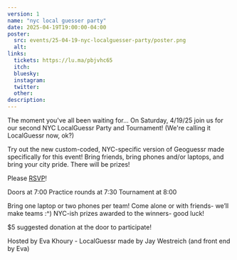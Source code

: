 ```yaml
---
version: 1
name: "nyc local guesser party"
date: 2025-04-19T19:00:00-04:00
poster:
  src: events/25-04-19-nyc-localguesser-party/poster.png
  alt:
links:
  tickets: https://lu.ma/pbjvhc65
  itch:
  bluesky:
  instagram:
  twitter:
  other:
description:
---
```


The moment you've all been waiting for...
On Saturday, 4/19/25 join us for our second NYC LocalGuessr Party and Tournament! (We're calling it LocalGuessr now, ok?)

Try out the new custom-coded, NYC-specific version of Geoguessr made specifically for this event! Bring friends, bring phones and/or laptops, and bring your city pride. There will be prizes!

Please [RSVP](https://lu.ma/pbjvhc65)!

Doors at 7:00
Practice rounds at 7:30
Tournament at 8:00

Bring one laptop or two phones per team! Come alone or with friends- we’ll make teams :^)
NYC-ish prizes awarded to the winners- good luck!

$5 suggested donation at the door to participate!

Hosted by Eva Khoury - LocalGuessr made by Jay Westreich (and front end by Eva)